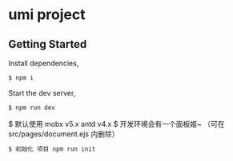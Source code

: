 # umi project

## Getting Started

Install dependencies,

```bash
$ npm i
```

Start the dev server,

```bash
$ npm run dev
```

$ 默认使用 mobx v5.x    antd v4.x
$ 开发环境会有一个面板姬~ （可在src/pages/document.ejs 内删除）
```bash 
$ 初始化 项目 npm run init 